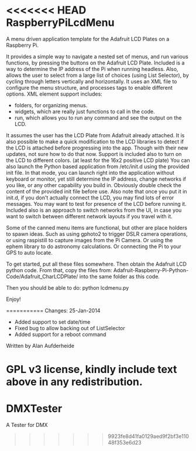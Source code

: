 <<<<<<< HEAD
RaspberryPiLcdMenu
==================

A menu driven application template for the Adafruit LCD Plates on a Raspberry Pi.

It provides a simple way to navigate a nested set of menus, and run various
functions, by pressing the buttons on the Adafruit LCD Plate.  Included is a way
to determine the IP address of the Pi when running
headless.  Also, allows the user to select from a large list of choices (using
List Selector), by cycling through letters vertically and horizontally.
It uses an XML file to configure the menu structure, and processes tags to
enable different options.  XML element support includes:
- folders, for organizing menus.
- widgets, which are really just functions to call in the code.
- run, which allows you to run any command and see the output on the LCD.

It assumes the user has the LCD Plate from Adafruit already attached.  It is
also possible to make a quick modification to the LCD libraries to detect if
the LCD is attached before progressing into the app.  Though with their new updates, not sure how to do that now.
Support is included also to turn on the LCD to different colors. (at least for
the 16x2 positive LCD plate)
You can also launch the Python based application from /etc/init.d using the
provided init file.  In that mode, you can launch right into the application
without keyboard or monitor, yet still determine the IP address, change networks
if you like, or any other capability you build in.  Obviously double check the
content of the provided init file before use.  Also note that once you put it
in init.d, if you don't actually connect the LCD, you may find lots of error
messages.  You may want to test for presence of the LCD before running it.
Included also is an approach to switch networks from the UI, in case you want to
switch between different network layouts if you travel with it.

Some of the canned menu items are functional, but other are place holders to
spawn ideas.  Such as using gphoto2 to trigger DSLR camera operations, or using
raspistill to capture images from the Pi Camera.  Or using the ephem library to
do astronomy calculations.  Or connecting the Pi to your GPS to auto locate.

To get started, put all these files somewhere.  Then obtain the Adafruit LCD
python code.  From that, copy the files from:
Adafruit-Raspberry-Pi-Python-Code/Adafruit_CharLCDPlate/
into the same folder as this code.

Then you should be able to do:
python lcdmenu.py

Enjoy!

===========
Changes:
25-Jan-2014
 - Added support to set date/time
 - Fixed bug to allow backing out of ListSelector
 - Added support for a reboot command

Written by Alan Aufderheide

GPL v3 license, kindly include text above in any redistribution.
=======
DMXTester
=========

A Tester for DMX 
>>>>>>> 9923fe8d41fa0129aed9f2bf3e11048f353e6d23
